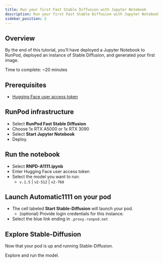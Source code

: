 ```yaml
---
title: Run your first Fast Stable Diffusion with Jupyter Notebook
description: Run your first Fast Stable Diffusion with Jupyter Notebook.
sidebar_position: 2
---
```


## Overview

By the end of this tutorial, you’ll have deployed a Jupyter Notebook to RunPod, deployed an instance of Stable Diffusion, and generated your first image.

Time to complete: ~20 minutes

## Prerequisites

- [Hugging Face user access token](https://huggingface.co/docs/hub/security-tokens)

## RunPod infrastructure

- Select **RunPod Fast Stable Diffusion**
- Choose 1x RTX A5000 or 1x RTX 3090
- Select **Start Jupyter Notebook**
- Deploy.

## Run the notebook

- Select **RNPD-A1111.ipynb**
- Enter Hugging Face user access token
- Select the model you want to run:
  - `v.1.5` | `v2-512` | `v2-768`

## Launch Automatic1111 on your pod

- The cell labeled **Start Stable-Diffusion** will launch your pod.
  - (optional) Provide login credentials for this instance.
- Select the blue link ending in `.proxy.runpod.net`

## Explore Stable-Diffusion

Now that your pod is up and running Stable-Diffusion.

Explore and run the model.
